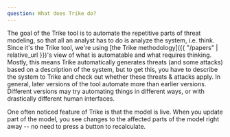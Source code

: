 ```yaml
---
question: What does Trike do?
---
```

The goal of the Trike tool is to automate the repetitive parts of threat modeling, so that all an analyst has to do is analyze the system, i.e. think.  Since it's the Trike tool, we're using [the Trike methodology]({{ "/papers" | relative_url }})'s view of what is automatable and what requires thinking.  Mostly, this means Trike automatically generates threats (and some attacks) based on a description of the system, but to get this, you have to describe the system to Trike and check out whether these threats & attacks apply.  In general, later versions of the tool automate more than earlier versions.  Different versions may try automating things in different ways, or with drastically different human interfaces.

One often noticed feature of Trike is that the model is live.  When you update part of the model, you see changes to the affected parts of the model right away -- no need to press a button to recalculate.
